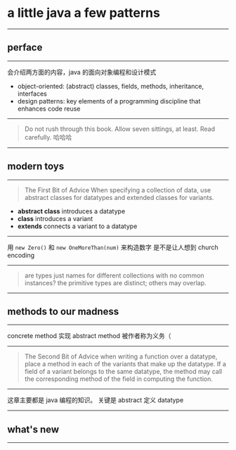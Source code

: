 # a little java a few patterns

---

## perface

---

会介绍两方面的内容，java 的面向对象编程和设计模式
- object-oriented: (abstract) classes, fields, methods, inheritance, interfaces
- design patterns: key elements of a programming discipline that enhances code reuse

---

> Do not rush through this book. Allow seven sittings, at least. Read carefully.
哈哈哈

---

## modern toys

---

> The First Bit of Advice
> When specifying a collection of data, use abstract classes for
> datatypes and extended classes for variants.

- **abstract class** introduces a datatype
- **class** introduces a variant
- **extends** connects a variant to a datatype

---

用 `new Zero()` 和 `new OneMoreThan(num)` 来构造数字
是不是让人想到 church encoding

---

> are types just names for different collections with no common instances?
> the primitive types are distinct; others may overlap.

---

## methods to our madness

---

concrete method 实现 abstract method 被作者称为义务（

---

> The Second Bit of Advice
> when writing a function over a datatype, place a method in each of the
> variants that make up the datatype. If a field of a variant belongs to the
> same datatype, the method may call the corresponding method of the field in
> computing the function.

---

这章主要都是 java 编程的知识。
关键是 abstract 定义 datatype

---

## what's new

---


